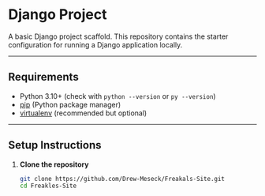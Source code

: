 # Django Project

A basic Django project scaffold. This repository contains the starter configuration for running a Django application locally.

---

## Requirements

- Python 3.10+ (check with `python --version` or `py --version`)
- [pip](https://pip.pypa.io/) (Python package manager)
- [virtualenv](https://docs.python.org/3/library/venv.html) (recommended but optional)

---

## Setup Instructions

1. **Clone the repository**

   ```bash
   git clone https://github.com/Drew-Meseck/Freakals-Site.git
   cd Freakles-Site
   ```
